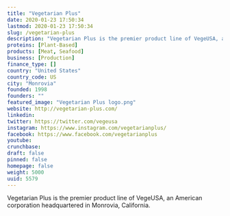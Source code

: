 ```yaml
---
title: "Vegetarian Plus"
date: 2020-01-23 17:50:34
lastmod: 2020-01-23 17:50:34
slug: /vegetarian-plus
description: "Vegetarian Plus is the premier product line of VegeUSA, an American corporation headquartered in Monrovia, California."
proteins: [Plant-Based]
products: [Meat, Seafood]
business: [Production]
finance_type: []
country: "United States"
country_code: US
city: "Monrovia"
founded: 1998
founders: ""
featured_image: "Vegetarian Plus logo.png"
website: http://vegetarian-plus.com/
linkedin: 
twitter: https://twitter.com/vegeusa
instagram: https://www.instagram.com/vegetarianplus/
facebook: https://www.facebook.com/vegetarianplus
youtube: 
crunchbase: 
draft: false
pinned: false
homepage: false
weight: 5000
uuid: 5579
---
```

Vegetarian Plus is the premier product line of VegeUSA, an American corporation headquartered in Monrovia, California.
